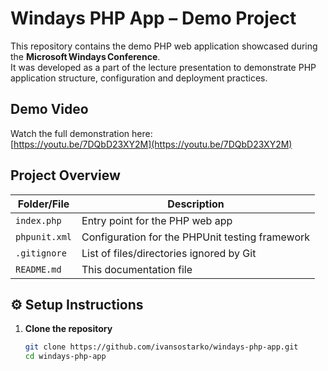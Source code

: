 # Windays PHP App – Demo Project

This repository contains the demo PHP web application showcased during the **Microsoft Windays Conference**.  
It was developed as a part of the lecture presentation to demonstrate PHP application structure, configuration and deployment practices.

## Demo Video

Watch the full demonstration here:  
[https://youtu.be/7DQbD23XY2M](https://youtu.be/7DQbD23XY2M)

## Project Overview

| Folder/File       | Description                                                      |
|-------------------|------------------------------------------------------------------|
| `index.php`       | Entry point for the PHP web app                                  |
| `phpunit.xml`     | Configuration for the PHPUnit testing framework                   |
| `.gitignore`      | List of files/directories ignored by Git                          |
| `README.md`       | This documentation file                                           |

## ⚙️ Setup Instructions

1. **Clone the repository**  
   ```bash
   git clone https://github.com/ivansostarko/windays-php-app.git
   cd windays-php-app

